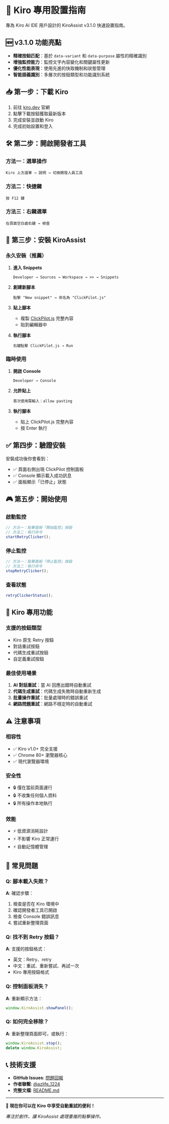 # 🎯 Kiro 專用設置指南

專為 Kiro AI IDE 用戶設計的 KiroAssist v3.1.0 快速設置指南。

## 🆕 v3.1.0 功能亮點

- **精確按鈕匹配**：基於 `data-variant` 和 `data-purpose` 屬性的精確識別
- **增強監控能力**：監控文字內容變化和關鍵屬性更新
- **優化性能表現**：使用先進的快取機制和狀態管理
- **智能語義識別**：多層次的按鈕類型和功能識別系統

## 📥 第一步：下載 Kiro

1. 前往 [kiro.dev](https://kiro.dev/) 官網
2. 點擊下載按鈕獲取最新版本
3. 完成安裝並啟動 Kiro
4. 完成初始設置和登入

## 🛠️ 第二步：開啟開發者工具

### 方法一：選單操作
```
Kiro 上方選單 → 說明 → 切換開發人員工具
```

### 方法二：快捷鍵
```
按 F12 鍵
```

### 方法三：右鍵選單
```
在頁面空白處右鍵 → 檢查
```

## 🚀 第三步：安裝 KiroAssist

### 永久安裝（推薦）

1. **進入 Snippets**
   ```
   Developer → Sources → Workspace → >> → Snippets
   ```

2. **創建新腳本**
   ```
   點擊 "New snippet" → 命名為 "ClickPilot.js"
   ```

3. **貼上腳本**
   - 複製 [ClickPilot.js](../ClickPilot.js) 完整內容
   - 貼到編輯器中

4. **執行腳本**
   ```
   右鍵點擊 ClickPilot.js → Run
   ```

### 臨時使用

1. **開啟 Console**
   ```
   Developer → Console
   ```

2. **允許貼上**
   ```
   首次使用需輸入：allow pasting
   ```

3. **執行腳本**
   - 貼上 ClickPilot.js 完整內容
   - 按 Enter 執行

## ✅ 第四步：驗證安裝

安裝成功後你會看到：

- ✅ 頁面右側出現 ClickPilot 控制面板
- ✅ Console 顯示載入成功訊息
- ✅ 面板顯示「已停止」狀態

## 🎮 第五步：開始使用

### 啟動監控
```javascript
// 方法一：點擊面板「開始監控」按鈕
// 方法二：執行命令
startRetryClicker();
```

### 停止監控
```javascript
// 方法一：點擊面板「停止監控」按鈕
// 方法二：執行命令
stopRetryClicker();
```

### 查看狀態
```javascript
retryClickerStatus();
```

## 🎯 Kiro 專用功能

### 支援的按鈕類型
- Kiro 原生 Retry 按鈕
- 對話重試按鈕
- 代碼生成重試按鈕
- 自定義重試按鈕

### 最佳使用場景
1. **AI 對話重試**：當 AI 回應出錯時自動重試
2. **代碼生成重試**：代碼生成失敗時自動重新生成
3. **批量操作重試**：批量處理時的錯誤重試
4. **網路問題重試**：網路不穩定時的自動重試

## ⚠️ 注意事項

### 相容性
- ✅ Kiro v1.0+ 完全支援
- ✅ Chrome 80+ 瀏覽器核心
- ✅ 現代瀏覽器環境

### 安全性
- 🔒 僅在當前頁面運行
- 🔒 不收集任何個人資料
- 🔒 所有操作本地執行

### 效能
- ⚡ 低資源消耗設計
- ⚡ 不影響 Kiro 正常運行
- ⚡ 自動記憶體管理

## 🐛 常見問題

### Q: 腳本載入失敗？
**A**: 確認步驟：
1. 檢查是否在 Kiro 環境中
2. 確認開發者工具已開啟
3. 檢查 Console 錯誤訊息
4. 嘗試重新整理頁面

### Q: 找不到 Retry 按鈕？
**A**: 支援的按鈕格式：
- 英文：Retry、retry
- 中文：重試、重新嘗試、再試一次
- Kiro 專用按鈕格式

### Q: 控制面板消失？
**A**: 重新顯示方法：
```javascript
window.KiroAssist.showPanel();
```

### Q: 如何完全移除？
**A**: 重新整理頁面即可，或執行：
```javascript
window.KiroAssist.stop();
delete window.KiroAssist;
```

## 📞 技術支援

- **GitHub Issues**: [問題回報](https://github.com/s123104/KiroAssist/issues)
- **作者聯繫**: [@azlife_1224](https://www.threads.net/@azlife_1224)
- **完整文檔**: [README.md](../README.md)

---

**🎉 現在你可以在 Kiro 中享受自動重試的便利！**

*專注於創作，讓 KiroAssist 處理重複的點擊操作。*